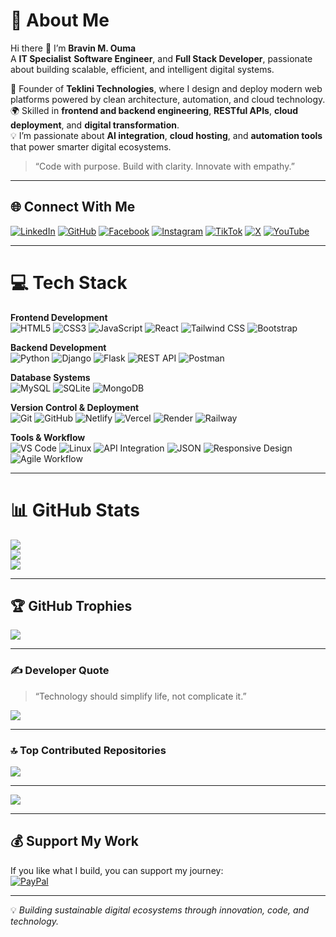 # 💫 About Me
Hi there 👋 I’m **Bravin M. Ouma**  
A **IT Specialist** **Software Engineer**, and **Full Stack Developer**, passionate about building scalable, efficient, and intelligent digital systems.  

🚀 Founder of **Teklini Technologies**, where I design and deploy modern web platforms powered by clean architecture, automation, and cloud technology.  
🌍 Skilled in **frontend and backend engineering**, **RESTful APIs**, **cloud deployment**, and **digital transformation**.  
💡 I’m passionate about **AI integration**, **cloud hosting**, and **automation tools** that power smarter digital ecosystems.  

> “Code with purpose. Build with clarity. Innovate with empathy.”

---

## 🌐 Connect With Me
[![LinkedIn](https://img.shields.io/badge/LinkedIn-%230077B5.svg?logo=linkedin&logoColor=white)](https://linkedin.com/in/bravin-ouma)
[![GitHub](https://img.shields.io/badge/GitHub-%23121011.svg?logo=github&logoColor=white)](https://github.com/bmcouma)
[![Facebook](https://img.shields.io/badge/Facebook-%231877F2.svg?logo=Facebook&logoColor=white)](https://facebook.com/bravinmouma)
[![Instagram](https://img.shields.io/badge/Instagram-%23E4405F.svg?logo=Instagram&logoColor=white)](https://instagram.com/bmcouma)
[![TikTok](https://img.shields.io/badge/TikTok-%23000000.svg?logo=TikTok&logoColor=white)](https://tiktok.com/@bmcouma)
[![X](https://img.shields.io/badge/X-black.svg?logo=X&logoColor=white)](https://x.com/bmc_ouma)
[![YouTube](https://img.shields.io/badge/YouTube-%23FF0000.svg?logo=YouTube&logoColor=white)](https://youtube.com/@Bravin-Ouma)

---

# 💻 Tech Stack

**Frontend Development**  
![HTML5](https://img.shields.io/badge/html5-%23E34F26.svg?style=for-the-badge&logo=html5&logoColor=white)
![CSS3](https://img.shields.io/badge/css3-%231572B6.svg?style=for-the-badge&logo=css3&logoColor=white)
![JavaScript](https://img.shields.io/badge/javascript-%23323330.svg?style=for-the-badge&logo=javascript&logoColor=%23F7DF1E)
![React](https://img.shields.io/badge/react-%2320232a.svg?style=for-the-badge&logo=react&logoColor=%2361DAFB)
![Tailwind CSS](https://img.shields.io/badge/tailwindcss-%2306B6D4.svg?style=for-the-badge&logo=tailwindcss&logoColor=white)
![Bootstrap](https://img.shields.io/badge/bootstrap-%238511FA.svg?style=for-the-badge&logo=bootstrap&logoColor=white)

**Backend Development**  
![Python](https://img.shields.io/badge/python-3776AB?style=for-the-badge&logo=python&logoColor=white)
![Django](https://img.shields.io/badge/django-092E20?style=for-the-badge&logo=django&logoColor=white)
![Flask](https://img.shields.io/badge/flask-%23000.svg?style=for-the-badge&logo=flask&logoColor=white)
![REST API](https://img.shields.io/badge/REST%20API-%23007EC6.svg?style=for-the-badge)
![Postman](https://img.shields.io/badge/Postman-FF6C37?style=for-the-badge&logo=postman&logoColor=white)

**Database Systems**  
![MySQL](https://img.shields.io/badge/mysql-4479A1.svg?style=for-the-badge&logo=mysql&logoColor=white)
![SQLite](https://img.shields.io/badge/sqlite-003B57.svg?style=for-the-badge&logo=sqlite&logoColor=white)
![MongoDB](https://img.shields.io/badge/mongodb-4ea94b.svg?style=for-the-badge&logo=mongodb&logoColor=white)

**Version Control & Deployment**  
![Git](https://img.shields.io/badge/git-F05033.svg?style=for-the-badge&logo=git&logoColor=white)
![GitHub](https://img.shields.io/badge/github-181717.svg?style=for-the-badge&logo=github&logoColor=white)
![Netlify](https://img.shields.io/badge/netlify-00C7B7.svg?style=for-the-badge&logo=netlify&logoColor=white)
![Vercel](https://img.shields.io/badge/vercel-000000.svg?style=for-the-badge&logo=vercel&logoColor=white)
![Render](https://img.shields.io/badge/render-430098.svg?style=for-the-badge&logo=render&logoColor=white)
![Railway](https://img.shields.io/badge/railway-0B0D0E.svg?style=for-the-badge&logo=railway&logoColor=white)

**Tools & Workflow**  
![VS Code](https://img.shields.io/badge/VS%20Code-007ACC.svg?style=for-the-badge&logo=visual-studio-code&logoColor=white)
![Linux](https://img.shields.io/badge/Linux-FCC624.svg?style=for-the-badge&logo=linux&logoColor=black)
![API Integration](https://img.shields.io/badge/API%20Integration-4B8BBE.svg?style=for-the-badge)
![JSON](https://img.shields.io/badge/JSON-000000.svg?style=for-the-badge&logo=json&logoColor=white)
![Responsive Design](https://img.shields.io/badge/Responsive%20Design-0078D7.svg?style=for-the-badge)
![Agile Workflow](https://img.shields.io/badge/Agile%20Workflow-2496ED.svg?style=for-the-badge)

---

# 📊 GitHub Stats
![](https://github-readme-stats.vercel.app/api?username=bmcouma&theme=dark&hide_border=false&include_all_commits=true&count_private=true)  
![](https://github-readme-streak-stats.herokuapp.com/?user=bmcouma&theme=dark&hide_border=false)  
![](https://github-readme-stats.vercel.app/api/top-langs/?username=bmcouma&theme=dark&hide_border=false&layout=compact)

---

## 🏆 GitHub Trophies
![](https://github-profile-trophy.vercel.app/?username=bmcouma&theme=radical&no-frame=false&no-bg=true&margin-w=4)

---

### ✍️ Developer Quote
> “Technology should simplify life, not complicate it.”

![](https://quotes-github-readme.vercel.app/api?type=horizontal&theme=radical)

---

### 🔝 Top Contributed Repositories
![](https://github-contributor-stats.vercel.app/api?username=bmcouma&limit=5&theme=dark&combine_all_yearly_contributions=true)

---

[![](https://visitcount.itsvg.in/api?id=bmcouma&icon=0&color=0)](https://visitcount.itsvg.in)

---

## 💰 Support My Work
If you like what I build, you can support my journey:  
[![PayPal](https://img.shields.io/badge/PayPal-00457C?style=for-the-badge&logo=paypal&logoColor=white)](https://paypal.me/oumabravin3020@gmail.com)

---

💡 *Building sustainable digital ecosystems through innovation, code, and technology.*
